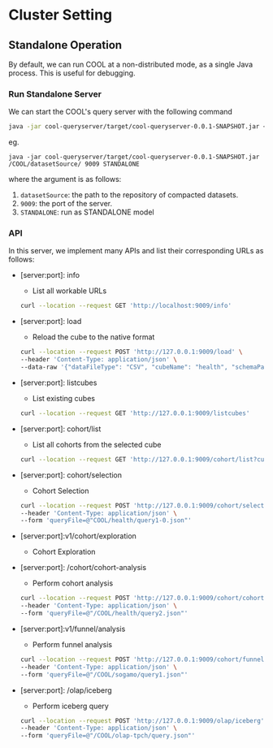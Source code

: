 # Cluster Setting

## Standalone Operation

By default, we can run COOL at a non-distributed mode, as a single Java process. This is useful for debugging. 

### Run Standalone Server

We can start the COOL's query server with the following command

```bash
java -jar cool-queryserver/target/cool-queryserver-0.0.1-SNAPSHOT.jar <datasetSource> <PORT> STANDALONE
```

eg.

```
java -jar cool-queryserver/target/cool-queryserver-0.0.1-SNAPSHOT.jar /COOL/datasetSource/ 9009 STANDALONE
```

where the argument is as follows:

1. `datasetSource`: the path to the repository of compacted datasets.
2. `9009`: the port of the server.
3. `STANDALONE`: run as STANDALONE model

### API

In this server, we implement many APIs and list their corresponding URLs as follows:

- \[server:port]: info

  - List all workable URLs

  ```bash
  curl --location --request GET 'http://localhost:9009/info'
  ```

- \[server:port]: load

  - Reload the cube to the native format 

  ```bash
  curl --location --request POST 'http://127.0.0.1:9009/load' \
  --header 'Content-Type: application/json' \
  --data-raw '{"dataFileType": "CSV", "cubeName": "health", "schemaPath": "health/table.yaml", "dimPath": "health/dim.csv", "dataPath": "health/raw2.csv", "outputPath": "datasetSource"}'
  ```

- \[server:port]: listcubes

  - List existing cubes

  ```bash
  curl --location --request GET 'http://127.0.0.1:9009/listcubes'
  ```

- \[server:port]: cohort/list

  - List all cohorts from the selected cube

  ```bash
  curl --location --request GET 'http://127.0.0.1:9009/cohort/list?cube=health'
  ```

- \[server:port]: cohort/selection

  - Cohort Selection

  ```bash
  curl --location --request POST 'http://127.0.0.1:9009/cohort/selection' \
  --header 'Content-Type: application/json' \
  --form 'queryFile=@"COOL/health/query1-0.json"'
  ```

- \[server:port]:v1/cohort/exploration

  - Cohort Exploration

- \[server:port]: /cohort/cohort-analysis

  - Perform cohort analysis

  ```bash
  curl --location --request POST 'http://127.0.0.1:9009/cohort/cohort-analysis' \
  --header 'Content-Type: application/json' \
  --form 'queryFile=@"/COOL/health/query2.json"'
  ```

- \[server:port]:v1/funnel/analysis

  - Perform funnel analysis

  ```bash
  curl --location --request POST 'http://127.0.0.1:9009/cohort/funnel-analysis' \
  --header 'Content-Type: application/json' \
  --form 'queryFile=@"/COOL/sogamo/query1.json"'
  ```

- \[server:port]: /olap/iceberg

  - Perform iceberg query

  ```bash
  curl --location --request POST 'http://127.0.0.1:9009/olap/iceberg' \
  --header 'Content-Type: application/json' \
  --form 'queryFile=@"/COOL/olap-tpch/query.json"'
  ```

